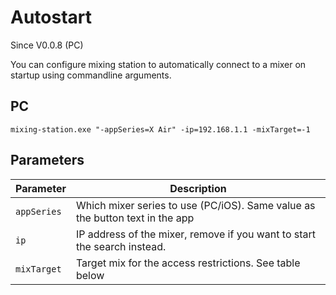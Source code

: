# Autostart
Since V0.0.8 (PC)


You can configure mixing station to automatically connect to a mixer on startup using commandline arguments.

## PC
```
mixing-station.exe "-appSeries=X Air" -ip=192.168.1.1 -mixTarget=-1
```

## Parameters
| Parameter | Description |
| --- | --- |
| `appSeries` | Which mixer series to use (PC/iOS). Same value as the button text in the app |
| `ip` | IP address of the mixer, remove if you want to start the search instead. |
| `mixTarget` | Target mix for the access restrictions. See table below |
